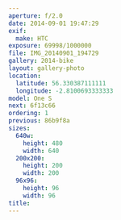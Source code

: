 ```yaml
---
aperture: f/2.0
date: 2014-09-01 19:47:29
exif:
  make: HTC
exposure: 69998/1000000
file: IMG_20140901_194729
gallery: 2014-bike
layout: gallery-photo
location:
  latitude: 56.330387111111
  longitude: -2.8100693333333
model: One S
next: 6f13c66
ordering: 1
previous: 86b9f8a
sizes:
  640w:
    height: 480
    width: 640
  200x200:
    height: 200
    width: 200
  96x96:
    height: 96
    width: 96
title: 
---
```

